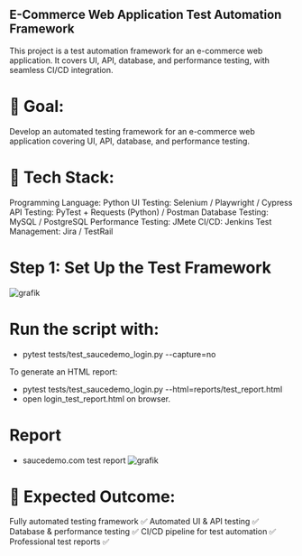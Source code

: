 ## E-Commerce Web Application Test Automation Framework
This project is a test automation framework for an e-commerce web application. It covers UI, API, database, and performance testing, with seamless CI/CD integration.

# 🎯 Goal:
Develop an automated testing framework for an e-commerce web application covering UI, API, database, and performance testing.

# 🔧 Tech Stack:
Programming Language: Python
UI Testing: Selenium / Playwright / Cypress
API Testing: PyTest + Requests (Python) / Postman
Database Testing: MySQL / PostgreSQL
Performance Testing: JMete
CI/CD: Jenkins
Test Management: Jira / TestRail

# Step 1: Set Up the Test Framework


![grafik](https://github.com/user-attachments/assets/d435a8f5-bf69-485f-9d2a-b702ac095ffb)



# Run the script with:

- pytest tests/test_saucedemo_login.py --capture=no

To generate an HTML report:

- pytest tests/test_saucedemo_login.py --html=reports/test_report.html
- open login_test_report.html on browser.

# Report
- saucedemo.com test report
![grafik](https://github.com/user-attachments/assets/6427d1f9-30cb-4607-bad2-fce3ce795474)



# 🎯 Expected Outcome:
Fully automated testing framework ✅
Automated UI & API testing ✅
Database & performance testing ✅
CI/CD pipeline for test automation ✅
Professional test reports ✅

